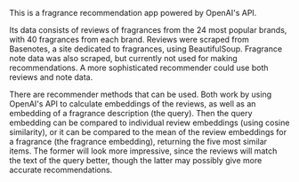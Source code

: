 This is a fragrance recommendation app powered by OpenAI's API.

Its data consists of reviews of fragrances from the 24 most popular brands, with 40 fragrances from each brand.
Reviews were scraped from Basenotes, a site dedicated to fragrances, using BeautifulSoup. Fragrance note data was also scraped, but currently not used for making recommendations. A more sophisticated recommender could use both reviews and note data.

There are recommender methods that can be used. Both work by using OpenAI's API to calculate embeddings of the reviews, as well as an embedding of a fragrance description (the query). Then the query embedding can be compared to individual review embeddings (using cosine similarity), or it can be compared to the mean of the review embeddings for a fragrance (the fragrance embedding), returning the five most similar items. The former will look more impressive, since the reviews will match the text of the query better, though the latter may possibly give more accurate recommendations. 